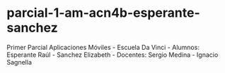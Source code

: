 # parcial-1-am-acn4b-esperante-sanchez
Primer Parcial Aplicaciones Móviles - Escuela Da Vinci - Alumnos: Esperante Raúl - Sanchez Elizabeth - Docentes: Sergio Medina - Ignacio Sagnella
